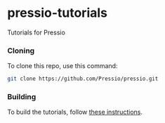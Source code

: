 # pressio-tutorials
Tutorials for Pressio

### Cloning
To clone this repo, use this command:
```bash
git clone https://github.com/Pressio/pressio.git
```

### Building

To build the tutorials, follow [these instructions](./wiki/build.md).
